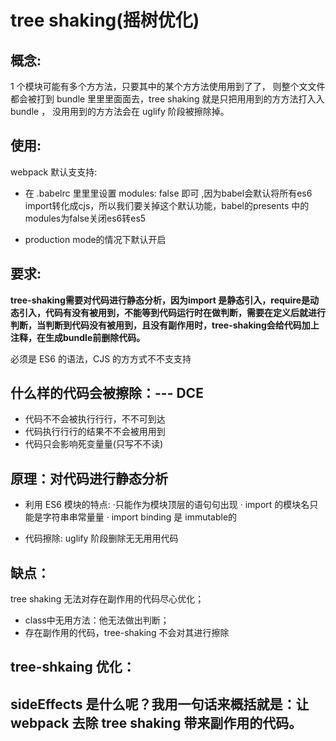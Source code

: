 # tree shaking(摇树优化)

## 概念:



1 个模块可能有多个⽅方法，只要其中的某个⽅方法使⽤用到了了，
则整个⽂文件都会被打到 bundle ⾥里里⾯面去，tree shaking 就是只把⽤用到的⽅方法打⼊入 bundle ，
没⽤用到的⽅方法会在 uglify 阶段被擦除掉。

## 使⽤:

webpack 默认⽀支持:
* 在 .babelrc ⾥里里设置 modules: false 即可 ,因为babel会默认将所有es6 import转化成cjs，所以我们要关掉这个默认功能，babel的presents 中的 modules为false关闭es6转es5
  
* production mode的情况下默认开启

## 要求:

**tree-shaking需要对代码进行静态分析，因为import 是静态引入，require是动态引入，代码有没有被用到，不能等到代码运行时在做判断，需要在定义后就进行判断，当判断到代码没有被用到，且没有副作用时，tree-shaking会给代码加上注释，在生成bundle前删除代码。**

必须是 ES6 的语法，CJS 的⽅方式不不⽀支持


## 什么样的代码会被擦除：--- DCE

* 代码不不会被执⾏行行，不不可到达
* 代码执⾏行行的结果不不会被⽤用到
* 代码只会影响死变量量(只写不不读)

## 原理：对代码进行静态分析

* 利用 ES6 模块的特点: 
·只能作为模块顶层的语句句出现
· import 的模块名只能是字符串串常量量
· import binding 是 immutable的 

* 代码擦除: uglify 阶段删除⽆无⽤用代码

## 缺点：

tree shaking 无法对存在副作用的代码尽心优化；
* class中无用方法：他无法做出判断；
* 存在副作用的代码，tree-shaking 不会对其进行擦除 

## tree-shkaing 优化：
## sideEffects 是什么呢？我用一句话来概括就是：让 webpack 去除 tree shaking 带来副作用的代码。